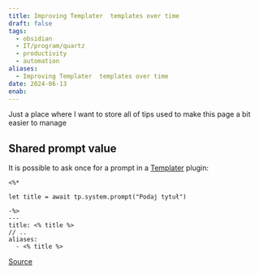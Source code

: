 ```yaml
---
title: Improving Templater  templates over time
draft: false
tags:
  - obsidian
  - IT/program/quartz
  - productivity
  - automation
aliases:
  - Improving Templater  templates over time
date: 2024-06-13
enab:
---
```

 Just a place where I want to store all of tips used to make this page a bit easier to manage

## Shared prompt value

It is possible to ask once for a prompt in a [Templater](https://github.com/SilentVoid13/Templater) plugin:

```
<%*

let title = await tp.system.prompt("Podaj tytuł")

-%>
---
title: <% title %>
// ..
aliases:
  - <% title %>
```
[Source](http://www.macdrifter.com/2021/08/obsidian-templater-fun.html)
 